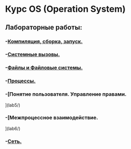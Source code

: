 # Курс OS (Operation System)

## Лабораторные работы:
### -[Компиляция, сборка, запуск.](lab1/)
### -[Системные вызовы.](lab2/)
### -[Файлы и Файловые системы.](lab3/)
### -[Процессы.](lab4/)
### -[Понятие пользователя. Управление правами.
](lab5/)
### -[Межпроцессное взаимодействие.
](lab6/)
### -[Сеть.](lab7/)